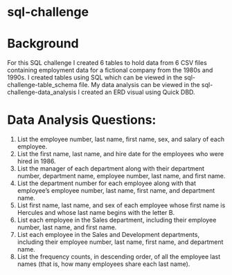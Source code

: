 # sql-challenge
# Background
For this SQL challenge I created 6 tables to hold data from 6 CSV files containing employment data for a fictional company from the 1980s and 1990s.
I created tables using SQL which can be viewed in the sql-challenge-table_schema file.
My data analysis can be viewed in the sql-challenge-data_analysis
I created an ERD visual using Quick DBD.

# Data Analysis Questions:
1. List the employee number, last name, first name, sex, and salary of each employee.
2. List the first name, last name, and hire date for the employees who were hired in 1986.
3. List the manager of each department along with their department number, department name, employee number, last name, and first name.
4. List the department number for each employee along with that employee’s employee number, last name, first name, and department name.
5. List first name, last name, and sex of each employee whose first name is Hercules and whose last name begins with the letter B.
6. List each employee in the Sales department, including their employee number, last name, and first name.
7. List each employee in the Sales and Development departments, including their employee number, last name, first name, and department name.
8. List the frequency counts, in descending order, of all the employee last names (that is, how many employees share each last name).
